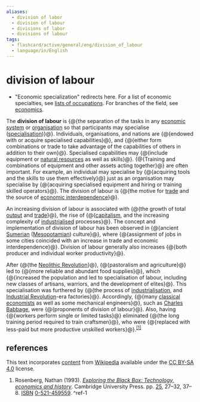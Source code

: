 ```yaml
---
aliases:
  - division of labor
  - division of labour
  - divisions of labor
  - divisions of labour
tags:
  - flashcard/active/general/eng/division_of_labour
  - language/in/English
---
```


# division of labour

- "Economic specialization" redirects here. For a list of economic specialties, see [lists of occupations](lists%20of%20occupations.md). For branches of the field, see [economics](economics.md).

The __division of labour__ is {@{the separation of the tasks in any [economic system](economic%20system.md) or [organisation](organization.md) so that participants may specialise ([specialisation](departmentalization.md))}@}. Individuals, organisations, and nations are {@{endowed with or acquire specialised capabilities}@}, and {@{either form combinations or trade to take advantage of the capabilities of others in addition to their own}@}. Specialised capabilities may {@{include equipment or [natural resources](natural%20resource.md) as well as skills}@}. {@{Training and combinations of equipment and other assets acting together}@} are often important. For example, an individual may specialise by {@{acquiring tools and the skills to use them effectively}@} just as an organisation may specialise by {@{acquiring specialised equipment and hiring or training skilled operators}@}. The division of labour is {@{the motive for [trade](trade.md) and the source of [economic interdependence](economic%20interdependence.md)}@}. <!--SR:!2027-03-21,691,330!2025-08-09,242,330!2025-09-23,279,330!2025-08-10,226,310!2025-08-25,255,330!2025-09-24,280,330!2025-10-07,290,330!2025-08-25,255,330-->

An increasing division of labour is associated with {@{the growth of total [output](output%20(economics).md) and [trade](trade.md)}@}, the rise of {@{[capitalism](capitalism.md), and the increasing complexity of [industrialised](industrialisation.md) processes}@}. The concept and implementation of division of labour has been observed in {@{ancient [Sumerian](sumer.md) ([Mesopotamian](mesopotamia.md)) culture}@}, where {@{assignment of jobs in some cities coincided with an increase in trade and economic interdependence}@}. Division of labour generally also increases {@{both producer and individual worker productivity}@}. <!--SR:!2025-08-04,237,330!2025-08-08,241,330!2025-07-14,205,310!2025-08-02,218,310!2025-08-11,227,310-->

After {@{the [Neolithic Revolution](Neolithic%20Revolution.md)}@}, {@{pastoralism and agriculture}@} led to {@{more reliable and abundant food supplies}@}, which {@{increased the population and led to specialisation of labour, including new classes of artisans, warriors, and the development of elites}@}. This specialisation was furthered by {@{the process of [industrialisation](industrialisation.md), and [Industrial Revolution](Industrial%20Revolution.md)-era factories}@}. Accordingly, {@{many [classical economists](classical%20economics.md) as well as some mechanical engineers}@}, such as [Charles Babbage](Charles%20Babbage.md), were {@{proponents of division of labour}@}. Also, having {@{workers perform single or limited tasks}@} eliminated {@{the long training period required to train craftsmen}@}, who were {@{replaced with less-paid but more productive unskilled workers}@}.<sup>[\[1\]](#^ref-1)</sup> <!--SR:!2025-10-04,287,330!2025-08-06,239,330!2025-08-14,244,330!2025-08-05,238,330!2027-08-15,792,330!2025-07-19,210,310!2025-09-14,270,330!2025-11-08,316,330!2025-07-08,202,310!2025-08-25,255,330-->

## references

This text incorporates [content](https://en.wikipedia.org/wiki/division_of_labour) from [Wikipedia](Wikipedia.md) available under the [CC BY-SA 4.0](https://creativecommons.org/licenses/by-sa/4.0/) license.

1. Rosenberg, Nathan (1993). [_Exploring the Black Box: Technology, economics and history_](https://archive.org/details/exploringblackbo00rose). Cambridge University Press. pp. [25](https://archive.org/details/exploringblackbo00rose/page/25), 27–32, 37–8. [ISBN](ISBN.md) [0-521-459559](https://en.wikipedia.org/wiki/Special:BookSources/0-521-459559). <a id="^ref-1"></a>^ref-1
